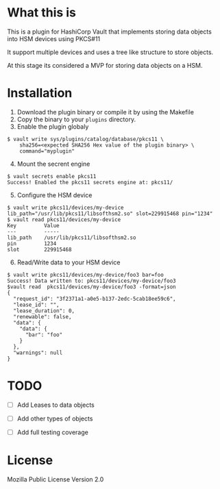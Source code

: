 # What this is

This is a plugin for HashiCorp Vault that implements storing data objects into HSM devices using PKCS#11 

It support multiple devices and uses a tree like structure to store objects.

At this stage its considered a MVP for storing data objects on a HSM.

# Installation

1. Download the plugin binary or compile it by using the Makefile
2. Copy the binary to your `plugins` directory.
3. Enable the plugin globaly

```
$ vault write sys/plugins/catalog/database/pkcs11 \
    sha256=<expected SHA256 Hex value of the plugin binary> \
    command="myplugin"
```
4. Mount the secrent engine
```
$ vault secrets enable pkcs11
Success! Enabled the pkcs11 secrets engine at: pkcs11/
```
5. Configure the HSM device
```
$ vault write pkcs11/devices/my-device lib_path="/usr/lib/pkcs11/libsofthsm2.so" slot=229915468 pin="1234"   
$ vault read pkcs11/devices/my-device
Key         Value
---         -----
lib_path    /usr/lib/pkcs11/libsofthsm2.so
pin         1234
slot        229915468

```
6. Read/Write data to your HSM device
```
$ vault write pkcs11/devices/my-device/foo3 bar=foo
Success! Data written to: pkcs11/devices/my-device/foo3
$vault read  pkcs11/devices/my-device/foo3 -format=json
{
  "request_id": "3f2371a1-a0e5-b137-2edc-5cab18ee59c6",
  "lease_id": "",
  "lease_duration": 0,
  "renewable": false,
  "data": {
    "data": {
      "bar": "foo"
    }
  },
  "warnings": null
}
```

# TODO

- [ ] Add Leases to data objects
- [ ] Add other types of objects
- [ ] Add full testing coverage


# License

Mozilla Public License Version 2.0